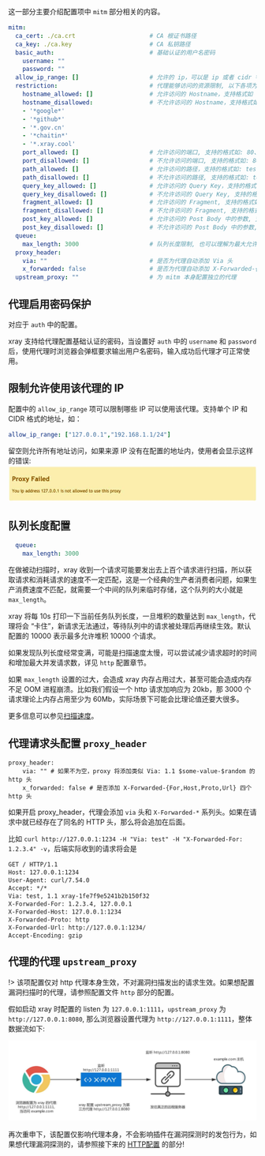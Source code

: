 这一部分主要介绍配置项中 `mitm` 部分相关的内容。

```yaml
mitm:
  ca_cert: ./ca.crt                     # CA 根证书路径
  ca_key: ./ca.key                      # CA 私钥路径
  basic_auth:                           # 基础认证的用户名密码
    username: ""
    password: ""
  allow_ip_range: []                    # 允许的 ip，可以是 ip 或者 cidr 字符串
  restriction:                          # 代理能够访问的资源限制, 以下各项为空表示不限制
    hostname_allowed: []                # 允许访问的 Hostname，支持格式如 t.com、*.t.com、1.1.1.1、1.1.1.1/24、1.1-4.1.1-8
    hostname_disallowed:                # 不允许访问的 Hostname，支持格式如 t.com、*.t.com、1.1.1.1、1.1.1.1/24、1.1-4.1.1-8
    - '*google*'
    - '*github*'
    - '*.gov.cn'
    - '*chaitin*'
    - '*.xray.cool'
    port_allowed: []                    # 允许访问的端口, 支持的格式如: 80、80-85
    port_disallowed: []                 # 不允许访问的端口, 支持的格式如: 80、80-85
    path_allowed: []                    # 允许访问的路径，支持的格式如: test、*test*
    path_disallowed: []                 # 不允许访问的路径, 支持的格式如: test、*test*
    query_key_allowed: []               # 允许访问的 Query Key，支持的格式如: test、*test*
    query_key_disallowed: []            # 不允许访问的 Query Key, 支持的格式如: test、*test*
    fragment_allowed: []                # 允许访问的 Fragment, 支持的格式如: test、*test*
    fragment_disallowed: []             # 不允许访问的 Fragment, 支持的格式如: test、*test*
    post_key_allowed: []                # 允许访问的 Post Body 中的参数, 支持的格式如: test、*test*
    post_key_disallowed: []             # 不允许访问的 Post Body 中的参数, 支持的格式如: test、*test*
  queue:
    max_length: 3000                    # 队列长度限制, 也可以理解为最大允许多少等待扫描的请求, 请根据内存大小自行调整
  proxy_header:
    via: ""                             # 是否为代理自动添加 Via 头
    x_forwarded: false                  # 是否为代理自动添加 X-Forwarded-{For,Host,Proto,Url} 四个 http 头
  upstream_proxy: ""                    # 为 mitm 本身配置独立的代理
```

## 代理启用密码保护
对应于 `auth` 中的配置。

xray 支持给代理配置基础认证的密码，当设置好 `auth` 中的 `username` 和 `password` 后，使用代理时浏览器会弹框要求输出用户名密码，输入成功后代理才可正常使用。

## 限制允许使用该代理的 IP

配置中的 `allow_ip_range` 项可以限制哪些 IP 可以使用该代理。支持单个 IP 和 CIDR 格式的地址，如：
```yaml
allow_ip_range: ["127.0.0.1","192.168.1.1/24"]
```
留空则允许所有地址访问，如果来源 IP 没有在配置的地址内，使用者会显示这样的错误:
![ip_range.jpg](../assets/configuration/allow_ip_range.jpg)

## 队列长度配置

```yaml
  queue:
    max_length: 3000
```

在做被动扫描时，xray 收到一个请求可能要发出去上百个请求进行扫描，所以获取请求和消耗请求的速度不一定匹配，这是一个经典的生产者消费者问题，如果生产消费速度不匹配，就需要一个中间的队列来临时存储，这个队列的大小就是 `max_length`。

xray 将每 10s 打印一下当前任务队列长度，一旦堆积的数量达到 `max_length`，代理将会 “卡住”，新请求无法通过，等待队列中的请求被处理后再继续生效。默认配置的 10000 表示最多允许堆积 10000 个请求。

如果发现队列长度经常变满，可能是扫描速度太慢，可以尝试减少请求超时的时间和增加最大并发请求数，详见 `http` 配置章节。

如果 `max_length` 设置的过大，会造成 xray 内存占用过大，甚至可能会造成内存不足 OOM 进程崩溃。比如我们假设一个 http 请求加响应为 20kb，那 3000 个请求理论上内存占用至少为 60Mb，实际场景下可能会比理论值还要大很多。

更多信息可以参见[扫描速度](guide/speed)。

## 代理请求头配置 `proxy_header`

```
proxy_header:
    via: "" # 如果不为空，proxy 将添加类似 Via: 1.1 $some-value-$random 的 http 头
    x_forwarded: false # 是否添加 X-Forwarded-{For,Host,Proto,Url} 四个 http 头
```

如果开启 proxy_header，代理会添加 `via` 头和 `X-Forwarded-*` 系列头。如果在请求中就已经存在了同名的 HTTP 头，那么将会追加在后面。

比如 `curl http://127.0.0.1:1234 -H "Via: test" -H "X-Forwarded-For: 1.2.3.4" -v`，后端实际收到的请求将会是

```http
GET / HTTP/1.1
Host: 127.0.0.1:1234
User-Agent: curl/7.54.0
Accept: */*
Via: test, 1.1 xray-1fe7f9e5241b2b150f32
X-Forwarded-For: 1.2.3.4, 127.0.0.1
X-Forwarded-Host: 127.0.0.1:1234
X-Forwarded-Proto: http
X-Forwarded-Url: http://127.0.0.1:1234/
Accept-Encoding: gzip
```

## 代理的代理 `upstream_proxy`

!> 该项配置仅对 http 代理本身生效，不对漏洞扫描发出的请求生效。如果想配置漏洞扫描时的代理，请参照配置文件 `http` 部分的配置。

假如启动 xray 时配置的 listen 为 `127.0.0.1:1111`，`upstream_proxy` 为 `http://127.0.0.1:8080`, 那么浏览器设置代理为 `http://127.0.0.1:1111`，整体数据流如下:

![](../assets/configuration/upstream.jpg)

再次重申下，该配置仅影响代理本身，不会影响插件在漏洞探测时的发包行为，如果想代理漏洞探测的，请参照接下来的 [HTTP配置](./http.md) 的部分!
